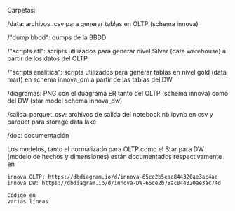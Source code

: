 Carpetas:

/data: archivos .csv para generar tablas en OLTP (schema innova)

/"dump bbdd": dumps de la BBDD

/"scripts etl": scripts utilizados para generar nivel Silver (data warehouse) a partir de los datos del OLTP

/"scripts analitica": scripts utilizados para generar tablas en nivel gold (data mart) en schema innova_dm a partir de las tablas del DW

/diagramas: PNG con el duagrama ER tanto del OLTP (schema innova) como del DW (star model schema innova_dw)

/salida_parquet_csv: archivos de salida del notebook nb.ipynb en csv y parquet para storage data lake

/doc: documentación


Los modelos, tanto el normalizado para OLTP como el Star para DW (modelo de hechos y dimensiones) están documentados respectivamente en 


    innova OLTP: https://dbdiagram.io/d/innova-65ce2b5eac844320ae3ac4ac
    innova DW: https://dbdiagram.io/d/innova-DW-65ce2b78ac844320ae3ac74d


``` [language]
Código en 
varias líneas
```
